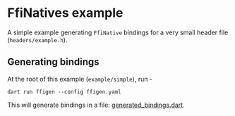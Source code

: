 # FfiNatives example

A simple example generating `FfiNative` bindings for a very small header file (`headers/example.h`).

## Generating bindings
At the root of this example (`example/simple`), run -
```
dart run ffigen --config ffigen.yaml
```
This will generate bindings in a file: [generated_bindings.dart](./generated_bindings.dart).
